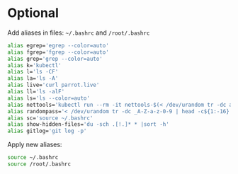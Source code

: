 # Optional

Add aliases in files: ``~/.bashrc`` and ``/root/.bashrc``

```bash
alias egrep='egrep --color=auto'
alias fgrep='fgrep --color=auto'
alias grep='grep --color=auto'
alias k='kubectl'
alias l='ls -CF'
alias la='ls -A'
alias live='curl parrot.live'
alias ll='ls -alF'
alias ls='ls --color=auto'
alias nettools='kubectl run --rm -it nettools-$(< /dev/urandom tr -dc a-z-0-9 | head -c${1:-4}) --image=aeciopires/nettools:2.0.0 -n default -- bash'
alias randompass='< /dev/urandom tr -dc _A-Z-a-z-0-9 | head -c${1:-16}'
alias sc='source ~/.bashrc'
alias show-hidden-files='du -sch .[!.]* * |sort -h'
alias gitlog='git log -p'
```

Apply new aliases:

```bash
source ~/.bashrc
source /root/.bashrc
```
